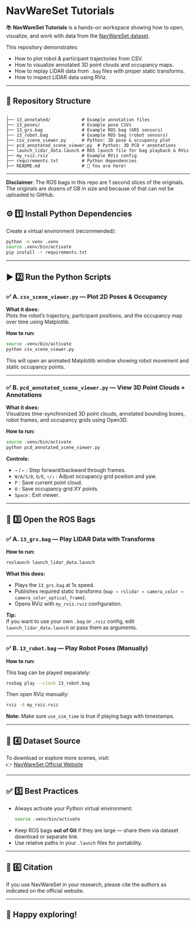 
# NavWareSet Tutorials

📚 **NavWareSet Tutorials** is a hands-on workspace showing how to open, visualize, and work with data from the [NavWareSet dataset](https://anr-navware.github.io/navwareset/).

This repository demonstrates:
- How to plot robot & participant trajectories from CSV.
- How to visualize annotated 3D point clouds and occupancy maps.
- How to replay LIDAR data from `.bag` files with proper static transforms.
- How to inspect LIDAR data using RViz.

---

## 📂 **Repository Structure**

```
.
├── 13_annotated/            # Example annotation files
├── 13_poses/                # Example pose CSVs
├── 13_grs.bag               # Example ROS bag (GRS sensors)
├── 13_robot.bag             # Example ROS bag (robot sensors)
├── csv_scene_viewer.py      # Python: 2D pose & occupancy plot
├── pcd_annotated_scene_viewer.py  # Python: 3D PCD + annotations
├── launch_lidar_data.launch # ROS launch file for bag playback & RViz
├── my_rviz.rviz             # Example RViz config
├── requirements.txt         # Python dependencies
├── README.md                # 📖 You are here!
```
---
**Disclaimer**: The ROS bags in this repo are 1 second slices of the originals. The originals are dozens of GB in size and because of that can not be uploaded to GitHub.

## ⚙️ **1️⃣ Install Python Dependencies**

Create a virtual environment (recommended):
```bash
python -m venv .venv
source .venv/bin/activate
pip install -r requirements.txt
```

---

## ▶️ **2️⃣ Run the Python Scripts**

### ✅ **A. `csv_scene_viewer.py` — Plot 2D Poses & Occupancy**

**What it does:**  
Plots the robot’s trajectory, participant positions, and the occupancy map over time using Matplotlib.

**How to run:**
```bash
source .venv/bin/activate
python csv_scene_viewer.py
```

This will open an animated Matplotlib window showing robot movement and static occupancy points.

---

### ✅ **B. `pcd_annotated_scene_viewer.py` — View 3D Point Clouds + Annotations**

**What it does:**  
Visualizes time-synchronized 3D point clouds, annotated bounding boxes, robot frames, and occupancy grids using Open3D.

**How to run:**
```bash
source .venv/bin/activate
python pcd_annotated_scene_viewer.py
```

**Controls:**
- `→` / `←` : Step forward/backward through frames.
- `W/A/S/D`, `Q/E`, `↑/↓` : Adjust occupancy grid position and yaw.
- `P` : Save current point cloud.
- `O` : Save occupancy grid XY points.
- `Space` : Exit viewer.

---

## 📡 **3️⃣ Open the ROS Bags**

### ✅ **A. `13_grs.bag` — Play LIDAR Data with Transforms**

**How to run:**
```bash
roslaunch launch_lidar_data.launch
```

**What this does:**
- Plays the `13_grs.bag` at 1x speed.
- Publishes required static transforms (`map → rslidar → camera_color → camera_color_optical_frame`).
- Opens RViz with `my_rviz.rviz` configuration.

**Tip:**  
If you want to use your own `.bag` or `.rviz` config, edit `launch_lidar_data.launch` or pass them as arguments.

---

### ✅ **B. `13_robot.bag` — Play Robot Poses (Manually)**

**How to run:**

This bag can be played separately:
```bash
rosbag play --clock 13_robot.bag
```

Then open RViz manually:
```bash
rviz -d my_rviz.rviz
```

**Note:** Make sure `use_sim_time` is true if playing bags with timestamps.

---

## 📎 **4️⃣ Dataset Source**

To download or explore more scenes, visit:  
👉 [NavWareSet Official Website](https://anr-navware.github.io/navwareset/)

---

## ✅ **5️⃣ Best Practices**

- Always activate your Python virtual environment:
  ```bash
  source .venv/bin/activate
  ```
- Keep ROS bags **out of Git** if they are large — share them via dataset download or separate link.
- Use relative paths in your `.launch` files for portability.

---

## 📖 **6️⃣ Citation**

If you use NavWareSet in your research, please cite the authors as indicated on the official website.

---

## 🚀 Happy exploring!
